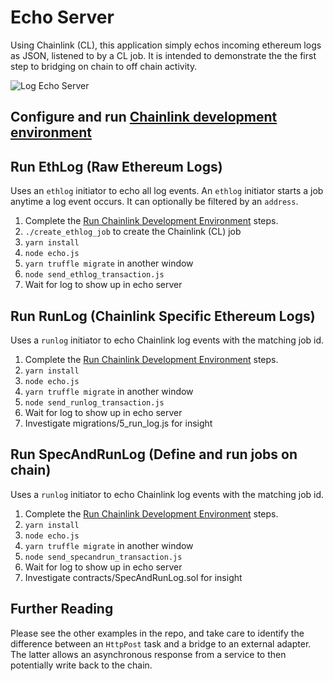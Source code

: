 # Echo Server

Using Chainlink (CL), this application simply echos incoming ethereum logs
as JSON, listened to by a CL job. It is intended to demonstrate the the first
step to bridging on chain to off chain activity.

![Log Echo Server](screenshot.jpg?raw=true "Log Echo Server")

## Configure and run [Chainlink development environment](../README.md)

## Run EthLog (Raw Ethereum Logs)

Uses an `ethlog` initiator to echo all log events. An `ethlog` initiator starts
a job anytime a log event occurs. It can optionally be filtered by an `address`.

1. Complete the [Run Chainlink Development Environment](../README.md#run-chainlink-development-environment) steps.
2. `./create_ethlog_job` to create the Chainlink (CL) job
3. `yarn install`
4. `node echo.js`
5. `yarn truffle migrate` in another window
6. `node send_ethlog_transaction.js`
7. Wait for log to show up in echo server

## Run RunLog (Chainlink Specific Ethereum Logs)

Uses a `runlog` initiator to echo Chainlink log events with the matching job id.

1. Complete the [Run Chainlink Development Environment](../README.md#run-chainlink-development-environment) steps.
2. `yarn install`
3. `node echo.js`
4. `yarn truffle migrate` in another window
5. `node send_runlog_transaction.js`
6. Wait for log to show up in echo server
7. Investigate migrations/5_run_log.js for insight

## Run SpecAndRunLog (Define and run jobs on chain)

Uses a `runlog` initiator to echo Chainlink log events with the matching job id.

1. Complete the [Run Chainlink Development Environment](../README.md#run-chainlink-development-environment) steps.
2. `yarn install`
3. `node echo.js`
4. `yarn truffle migrate` in another window
5. `node send_specandrun_transaction.js`
6. Wait for log to show up in echo server
7. Investigate contracts/SpecAndRunLog.sol for insight

## Further Reading

Please see the other examples in the repo, and take care to
identify the difference between an `HttpPost` task and a bridge to an external
adapter. The latter allows an asynchronous response from a service to
then potentially write back to the chain.
